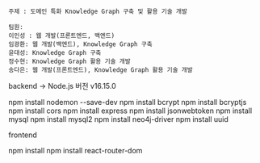 ```
주제 : 도메인 특화 Knowledge Graph 구축 및 활용 기술 개발

팀원:
이인성 : 웹 개발(프론트엔드, 백엔드)
임광환: 웹 개발(백엔드), Knowledge Graph 구축
윤대성: Knowledge Graph 구축
정수현: Knowledge Graph 활용 기술 개발
송다은: 웹 개발(프론트엔드), Knowledge Graph 활용 기술 개발
```

backend
-> Node.js 버전 v16.15.0

npm install nodemon --save-dev
npm install bcrypt
npm install bcryptjs
npm install cors
npm install express
npm install jsonwebtoken
npm install mysql
npm install mysql2
npm install neo4j-driver
npm install uuid


frontend

npm install
npm install react-router-dom
